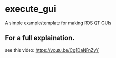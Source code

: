 # execute_gui
A simple example/template for making ROS QT GUIs

## For a full explaination.
see this video:  https://youtu.be/Cg1DaNFnZyY

